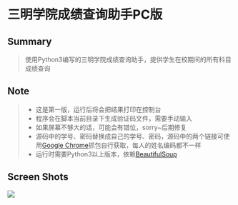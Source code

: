 # 三明学院成绩查询助手PC版

## Summary
> 使用Python3编写的三明学院成绩查询助手，提供学生在校期间的所有科目成绩查询

## Note
> * 这是第一版，运行后将会把结果打印在控制台
> * 程序会在脚本当前目录下生成验证码文件，需要手动输入
> * 如果屏幕不够大的话，可能会有错位，sorry~后期修复
> * 源码中的学号、密码替换成自己的学号、密码，源码中的两个链接可使用[Google Chrome](https://www.google.cn/chrome/)抓包自行获取，每人的姓名编码都不一样
> * 运行时需要Python3以上版本，依赖[BeautifulSoup](https://www.crummy.com/software/BeautifulSoup/bs4/doc/index.zh.html)

## Screen Shots

![](http://xxx.fishc.com/album/201802/15/174422gshp0hdthjhk3hvo.png)
